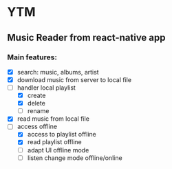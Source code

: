 # YTM

## Music Reader from react-native app

### Main features:

- [x] search: music, albums, artist
- [x] download music from server to local file
- [ ] handler local playlist
  - [x] create
  - [x] delete
  - [ ] rename
- [x] read music from local file
- [ ] access offline
  - [x] access to playlist offline
  - [x] read playlist offline
  - [ ] adapt UI offline mode
  - [ ] listen change mode offline/online